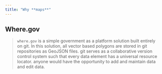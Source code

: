 ```yaml
---
title: "Why **maps**"
---
```


## Where.gov

> `where.gov` is a simple government as a platform solution built entirely on git. In this solution, all vector based polygons are stored in git repositories as GeoJSON files. git serves as a collaborative version control system such that every data element has a universal resource locator.   anyone would have the opportunity to add and maintain data and edit data.
